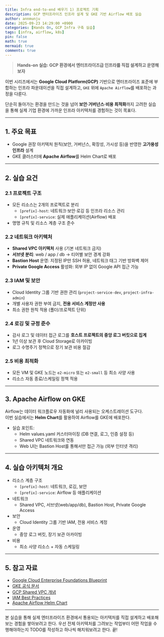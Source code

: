 ```yaml
---
title: Infra end-to-end 배우기 1) 프로젝트 기획
description: GCP 엔터프라이즈 인프라 설계 및 GKE 기반 Airflow 배포 실습
author: annmunju
date: 2025-09-23 14:29:00 +0900
categories: [Hands On, GCP Infra 구축 실습]
tags: [infra, airflow, k8s]
pin: false
math: true
mermaid: true
comments: true
---
```


> **Hands-on 실습: GCP 환경에서 엔터프라이즈급 인프라를 직접 설계하고 운영해보자**

이번 시리즈에서는 **Google Cloud Platform(GCP)** 기반으로 엔터프라이즈 표준에 부합하는 인프라 파운데이션을 직접 설계하고, `GKE` 위에 `Apache Airflow`를 배포하는 과정을 다룬다.  

단순히 돌아가는 환경을 만드는 것을 넘어 **보안·거버넌스·비용 최적화**까지 고려한 실습을 통해 실제 기업 환경에 가까운 인프라 아키텍처를 경험하는 것이 목표다.

---

## 1. 주요 목표
- Google 권장 아키텍처 원칙(보안, 거버넌스, 확장성, 가시성 등)을 반영한 **고가용성 인프라** 설계
- GKE 클러스터에 **Apache Airflow**를 Helm Chart로 배포

---

## 2. 실습 요건

### 2.1 프로젝트 구조
- 모든 리소스는 2개의 프로젝트로 분리  
  - `[prefix]-host`: 네트워크·보안·로깅 등 인프라 리소스 관리  
  - `[prefix]-service`: 실제 애플리케이션(Airflow) 배포  
- 명명 규칙 및 리소스 계층 구조 준수

### 2.2 네트워크 아키텍처
- **Shared VPC 아키텍처** 사용 (기본 네트워크 금지)  
- **서브넷 분리**: web / app / db → 티어별 보안 경계 강화  
- **Bastion Host** 운영: 지정된 IP만 SSH 허용, 네트워크 태그 기반 방화벽 제어  
- **Private Google Access** 활성화: 외부 IP 없이 Google API 접근 가능

### 2.3 IAM 및 보안
- Cloud Identity 그룹 기반 권한 관리 (`project-service-dev`, `project-infra-admin`)  
- 개별 사용자 권한 부여 금지, **전용 서비스 계정만 사용**  
- 최소 권한 원칙 적용 (폴더/프로젝트 단위)

### 2.4 로깅 및 규정 준수
- 감사 로그 및 데이터 접근 로그를 **호스트 프로젝트의 중앙 로그 버킷으로 집계**  
- 1년 이상 보관 후 Cloud Storage로 아카이빙  
- 로그 수명주기 정책으로 장기 보관 비용 절감

### 2.5 비용 최적화
- 모든 VM 및 GKE 노드는 `e2-micro` 또는 `e2-small` 등 최소 사양 사용  
- 리소스 자동 종료/스케일링 정책 적용  

---

## 3. Apache Airflow on GKE
Airflow는 데이터 워크플로우 자동화에 널리 사용되는 오케스트레이션 도구다.  
이번 실습에서는 **Helm Chart**를 활용하여 Airflow를 GKE에 배포한다.  

- 실습 포인트:  
  - Helm values.yaml 커스터마이징 (DB 연결, 로그, 인증 설정 등)  
  - Shared VPC 네트워크와 연동  
  - Web UI는 Bastion Host를 통해서만 접근 가능 (외부 인터넷 격리)  

---

## 4. 실습 아키텍처 개요

- 리소스 계층 구조  
  - `[prefix]-host`: 네트워크, 로깅, 보안  
  - `[prefix]-service`: Airflow 등 애플리케이션  
- 네트워크  
  - Shared VPC, 서브넷(web/app/db), Bastion Host, Private Google Access  
- 보안  
  - Cloud Identity 그룹 기반 IAM, 전용 서비스 계정  
- 운영  
  - 중앙 로그 버킷, 장기 보관 아카이빙  
- 비용  
  - 최소 사양 리소스 + 자동 스케일링

---

## 5. 참고 자료
- [Google Cloud Enterprise Foundations Blueprint](https://cloud.google.com/architecture/blueprints/security-foundations/organization-structure?hl=ko)  
- [GKE 공식 문서](https://cloud.google.com/kubernetes-engine/docs?hl=ko)  
- [GCP Shared VPC 개념](https://cloud.google.com/vpc/docs/provisioning-shared-vpc?hl=ko)  
- [IAM Best Practices](https://cloud.google.com/iam/docs/using-iam-securely?hl=ko)  
- [Apache Airflow Helm Chart](https://airflow.apache.org/docs/helm-chart/stable/index.html)  

---

본 실습을 통해 실제 엔터프라이즈 환경에서 통용되는 아키텍처를 직접 설계하고 배포해보는 경험을 쌓아보려고 한다.
우선 전체 아키텍처를 그려보는 작업부터 어떤 작업을 수행해야하는지 TODO를 작성하고 하나씩 해치워보려고 한다. 끝!